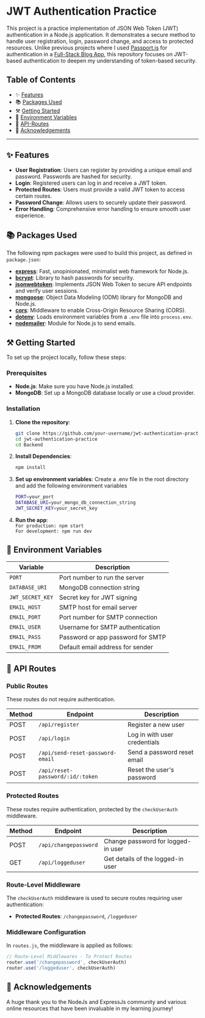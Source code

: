 # JWT Authentication Practice

This project is a practice implementation of JSON Web Token (JWT) authentication in a Node.js application. It demonstrates a secure method to handle user registration, login, password change, and access to protected resources. Unlike previous projects where I used [Passport.js](https://www.passportjs.org/) for authentication in a [Full-Stack Blog App](https://github.com/SHIVAM-KUMAR-59/Blog-App), this repository focuses on JWT-based authentication to deepen my understanding of token-based security.

## Table of Contents

- ✨ [Features](#✨-features)
- 📚 [Packages Used](#📚packages-used)
- ⚒️ [Getting Started](#⚒️-getting-started)
- 🔐 [Environment Variables](#🔐-environment-variables)
- 📩 [API-Routes](#📩-api-routes)
- 👏 [Acknowledgements](#👏-acknowledgements)

---

## <a name="features">✨ Features</a>

- **User Registration**: Users can register by providing a unique email and password. Passwords are hashed for security.
- **Login**: Registered users can log in and receive a JWT token.
- **Protected Routes**: Users must provide a valid JWT token to access certain routes.
- **Password Change**: Allows users to securely update their password.
- **Error Handling**: Comprehensive error handling to ensure smooth user experience.

## <a name="packages-used">📚 Packages Used</a>

The following npm packages were used to build this project, as defined in `package.json`:

- **[express](https://www.npmjs.com/package/express)**: Fast, unopinionated, minimalist web framework for Node.js.
- **[bcrypt](https://www.npmjs.com/package/bcrypt)**: Library to hash passwords for security.
- **[jsonwebtoken](https://www.npmjs.com/package/jsonwebtoken)**: Implements JSON Web Token to secure API endpoints and verify user sessions.
- **[mongoose](https://www.npmjs.com/package/mongoose)**: Object Data Modeling (ODM) library for MongoDB and Node.js.
- **[cors](https://www.npmjs.com/package/cors)**: Middleware to enable Cross-Origin Resource Sharing (CORS).
- **[dotenv](https://www.npmjs.com/package/dotenv)**: Loads environment variables from a `.env` file into `process.env`.
- **[nodemailer](https://www.npmjs.com/package/nodemailer)**: Module for Node.js to send emails.

## <a name="getting-started">⚒️ Getting Started</a>

To set up the project locally, follow these steps:

### Prerequisites

- **Node.js**: Make sure you have Node.js installed.
- **MongoDB**: Set up a MongoDB database locally or use a cloud provider.

### Installation

1. **Clone the repository**:

   ```bash
   git clone https://github.com/your-username/jwt-authentication-practice.git
   cd jwt-authentication-practice
   cd Backend
   ```

2. **Install Dependencies**:

   ```bash
   npm install
   ```

3. **Set up environment variables**: Create a .env file in the root directory and add the following environment variables

   ```bash
   PORT=your_port
   DATABASE_URI=your_mongo_db_connection_string
   JWT_SECRET_KEY=your_secret_key
   ```

4. **Run the app**: <br/>
   `For production: npm start` <br/>
   `For development: npm run dev`

## <a name="environment-variables">🔐 Environment Variables</a>

| Variable         | Description                       |
| ---------------- | --------------------------------- |
| `PORT`           | Port number to run the server     |
| `DATABASE_URI`   | MongoDB connection string         |
| `JWT_SECRET_KEY` | Secret key for JWT signing        |
| `EMAIL_HOST`     | SMTP host for email server        |
| `EMAIL_PORT`     | Port number for SMTP connection   |
| `EMAIL_USER`     | Username for SMTP authentication  |
| `EMAIL_PASS`     | Password or app password for SMTP |
| `EMAIL_FROM`     | Default email address for sender  |

## <a name="api-routes">📩 API Routes</a>

### Public Routes

These routes do not require authentication.

| Method | Endpoint                         | Description                  |
| ------ | -------------------------------- | ---------------------------- |
| POST   | `/api/register`                  | Register a new user          |
| POST   | `/api/login`                     | Log in with user credentials |
| POST   | `/api/send-reset-password-email` | Send a password reset email  |
| POST   | `/api/reset-password/:id/:token` | Reset the user's password    |

### Protected Routes

These routes require authentication, protected by the `checkUserAuth` middleware.

| Method | Endpoint              | Description                        |
| ------ | --------------------- | ---------------------------------- |
| POST   | `/api/changepassword` | Change password for logged-in user |
| GET    | `/api/loggeduser`     | Get details of the logged-in user  |

### Route-Level Middleware

The `checkUserAuth` middleware is used to secure routes requiring user authentication:

- **Protected Routes**: `/changepassword`, `/loggeduser`

### Middleware Configuration

In `routes.js`, the middleware is applied as follows:

```javascript
// Route-Level Middlewares - To Protect Routes
router.use('/changepassword', checkUserAuth)
router.use('/loggeduser', checkUserAuth)
```

## <a name="acknowledgements">👏 Acknowledgements</a>

A huge thank you to the NodeJs and ExpressJs community and various online resources that have been invaluable in my learning journey!
